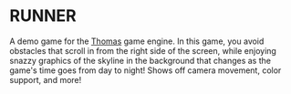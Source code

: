 # RUNNER
A demo game for the [Thomas](https://github.com/mrCamelCode/thomas) game engine. In this game, you avoid obstacles that scroll in from the right side of the screen, while enjoying snazzy graphics of the skyline in the background that changes as the game's time goes from day to night! Shows off camera movement, color support, and more!